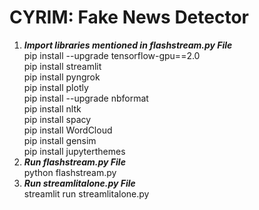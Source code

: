 # CYRIM: Fake News Detector
1. ***Import libraries mentioned in flashstream.py File***<br />
    pip install --upgrade tensorflow-gpu==2.0 <br />
    pip install streamlit <br />
    pip install pyngrok <br />
    pip install plotly <br />
    pip install --upgrade nbformat <br />
    pip install nltk <br />
    pip install spacy <br />
    pip install WordCloud <br />
    pip install gensim  <br />
    pip install jupyterthemes <br />
2. ***Run flashstream.py File***  <br />
    python flashstream.py <br />
3. ***Run streamlitalone.py File*** <br />
    streamlit run streamlitalone.py

